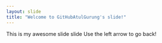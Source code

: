 ```yaml
---
layout: slide
title: "Welcome to GitHubAtulGurung's slide!"
---
```

This is my awesome slide slide 
Use the left arrow to go back!